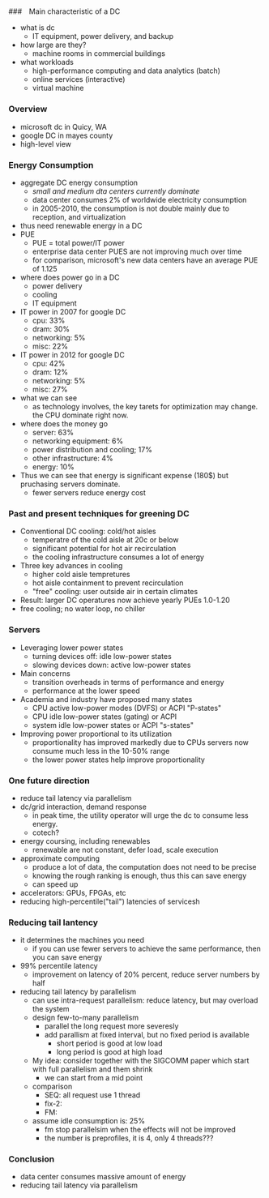 ## 

###　Main characteristic of a DC
- what is dc
  - IT equipment, power delivery, and backup
- how large are they?
  - machine rooms in commercial buildings
- what workloads
  - high-performance computing and data analytics (batch)
  - online services (interactive)
  - virtual machine

### Overview
- microsoft dc in Quicy, WA
- google DC in mayes county
- high-level view

### Energy Consumption
- aggregate DC energy consumption
  - *small and medium dta centers currently dominate* 
  - data center consumes 2% of worldwide electricity consumption
  - in 2005-2010, the consumption is not double mainly due to reception, and virtualization
- thus need renewable energy in a DC
- PUE
  - PUE = total power/IT power
  - enterprise data center PUES are not improving much over time
  - for comparison, microsoft's new data centers have an average PUE of 1.125
- where does power go in a DC
  - power delivery
  - cooling
  - IT equipment
- IT power in 2007 for google DC
  - cpu: 33%
  - dram: 30%
  - networking: 5%
  - misc: 22%
- IT power in 2012 for google DC
  - cpu: 42%
  - dram: 12%
  - networking: 5%
  - misc: 27%
- what we can see
  - as technology involves, the key tarets for optimization may change. the CPU dominate right now.
- where does the money go
  - server: 63%
  - networking equipment: 6%
  - power distribution and cooling; 17%
  - other infrastructure: 4%
  - energy: 10%
- Thus we can see that energy is significant expense (180$) but pruchasing servers dominate.
  - fewer servers reduce energy cost

### Past and present techniques for greening DC
- Conventional DC cooling: cold/hot aisles
  - temperatre of the cold aisle at 20c or below
  - significant potential for hot air recirculation
  - the cooling infrastructure consumes a lot of energy
- Three key advances in cooling
  - higher cold aisle tempretures
  - hot aisle containment to prevent recirculation
  - "free" cooling: user outside air in certain climates
- Result: larger DC operatures now achieve yearly PUEs 1.0-1.20
- free cooling; no water loop, no chiller

### Servers
- Leveraging lower power states
  - turning devices off: idle low-power states
  - slowing devices down: active low-power states
- Main concerns
  - transition overheads in terms of performance and energy
  - performance at the lower speed
- Academia and industry have proposed many states
  - CPU active low-power modes (DVFS) or ACPI "P-states"
  - CPU idle low-power states (gating) or ACPI
  - system idle low-power states or ACPI "s-states"
- Improving power proportional to its utilization
  - proportionality has improved markedly due to CPUs servers now consume much less in the 10-50% range
  - the lower power states help improve proportionality

### One future direction
- reduce tail latency via parallelism
- dc/grid interaction, demand response
  - in peak time, the utility operator will urge the dc to consume less energy. 
  - cotech?
- energy coursing, including renewables
  - renewable are not constant, defer load, scale execution
- approximate computing
  - produce a lot of data, the computation does not need to be precise
  - knowing the rough ranking is enough, thus this can save energy
  - can speed up 
- accelerators: GPUs, FPGAs, etc
- reducing high-percentile("tail") latencies of servicesh

### Reducing tail lantency
- it determines the machines you need
  - if you can use fewer servers to achieve the same performance, then you can save energy
- 99% percentile latency
  - improvement on latency of 20% percent, reduce server numbers by half
- reducing tail latency by parallelism
  - can use intra-request parallelism: reduce latency, but may overload the system
  - design few-to-many parallelism
    - parallel the long request more severesly
    - add parallism at fixed interval, but no fixed period is available
      - short period is good at low load
      - long period is good at high load
  - My idea: consider together with the SIGCOMM paper which start with full parallelism and them shrink
    - we can start from a mid point
  - comparison
    - SEQ: all request use 1 thread
    - fix-2:
    - FM: 
  - assume idle consumption is: 25%
    - fm stop parallelsim when the effects will not be improved
    - the number is preprofiles, it is 4, only 4 threads???
  
### Conclusion
- data center consumes massive amount of energy
- reducing tail latency via parallelism 

